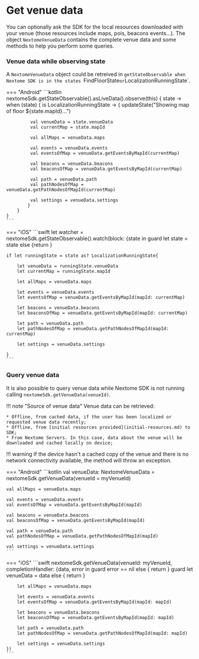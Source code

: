 # Get venue data
You can optionally ask the SDK for the local resources downloaded with your venue (those resources include maps, pois, beacons events...).
The object `NextomeVenueData` contains the complete venue data and some methods to help you perform some queries.

### Venue data while observing state
A `NextomeVenueData` object could be retreived in `getStateObservable when Nextome SDK is in the states `FindFloorState` or `LocalizationRunningState`.

=== "Android"
    ```kotlin
    nextomeSdk.getStateObservable().asLiveData().observe(this) { state ->
        when (state) {
            is LocalizationRunningState -> { 
             updateState("Showing map of floor ${state.mapId}...")
            
             val venueData = state.venueData
             val currentMap = state.mapId
            
             val allMaps = venueData.maps
            
             val events = venueData.events
             val eventsOfMap = venueData.getEventsByMapId(currentMap)
            
             val beacons = venueData.beacons
             val beaconsOfMap = venueData.getEventsByMapId(currentMap)
            
             val path = venueData.path
             val pathNodesOfMap = venueData.getPathNodesOfMapId(currentMap)
            
             val settings = venueData.settings
            }
        }
    }
    ```
=== "iOS"
    ```swift
    let watcher = nextomeSdk.getStateObservable().watch(block: {state in
    guard let state = state else {return }
    
    if let runningState = state as? LocalizationRunningState{
    
        let venueData = runningState.venueData
        let currentMap = runningState.mapId
    
        let allMaps = venueData.maps
    
        let events = venueData.events
        let eventsOfMap = venueData.getEventsByMapId(mapId: currentMap)
    
        let beacons = venueData.beacons
        let beaconsOfMap = venueData.getEventsByMapId(mapId: currentMap)
    
        let path = venueData.path
        let pathNodesOfMap = venueData.getPathNodesOfMapId(mapId: currentMap)
    
        let settings = venueData.settings
       
    }
    ```

### Query venue data
It is also possible to query venue data while Nextome SDK is not running calling `nextomeSdk.getVenueData(venueId)`.

!!! note "Source of venue data"
    Venue data can be retrieved:
    
    * Offline, from cached data, if the user has been localized or requested venue data recently;
    * Offline, from [initial resources provided](initial-resources.md) to SDK;
    * From Nextome Servers. In this case, data about the venue will be downloaded and cached locally on device;

!!! warning
    If the device hasn't a cached copy of the venue and there is no network connectivity
    available, the method will throw an exception.

=== "Android"
    ```kotlin
    val venueData: NextomeVenueData = nextomeSdk.getVenueData(venueId = myVenueId)
    
    val allMaps = venueData.maps
    
    val events = venueData.events
    val eventsOfMap = venueData.getEventsByMapId(mapId)
    
    val beacons = venueData.beacons
    val beaconsOfMap = venueData.getEventsByMapId(mapId)
    
    val path = venueData.path
    val pathNodesOfMap = venueData.getPathNodesOfMapId(mapId)
    
    val settings = venueData.settings
    ```
=== "iOS"
    ```swift
    nextomeSdk.getVenueData(venueId: myVenueId, completionHandler: {data, error in
        guard error == nil else { return }
        guard let venueData = data else { return }
        
        let allMaps = venueData.maps
        
        let events = venueData.events
        let eventsOfMap = venueData.getEventsByMapId(mapId: mapId)
        
        let beacons = venueData.beacons
        let beaconsOfMap = venueData.getEventsByMapId(mapId: mapId)
        
        let path = venueData.path
        let pathNodesOfMap = venueData.getPathNodesOfMapId(mapId: mapId)
        
        let settings = venueData.settings
    })
    ```

